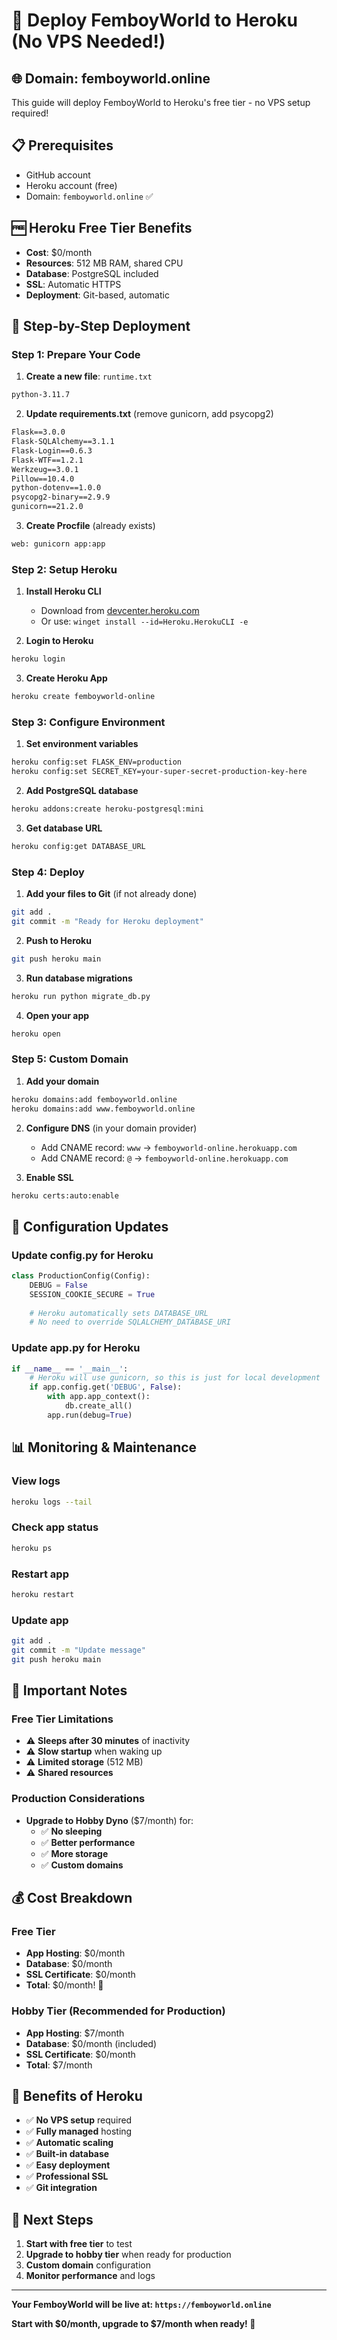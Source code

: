 # 🚀 Deploy FemboyWorld to Heroku (No VPS Needed!)

## 🌐 Domain: femboyworld.online

This guide will deploy FemboyWorld to Heroku's free tier - no VPS setup required!

## 📋 Prerequisites

- GitHub account
- Heroku account (free)
- Domain: `femboyworld.online` ✅

## 🆓 Heroku Free Tier Benefits

- **Cost**: $0/month
- **Resources**: 512 MB RAM, shared CPU
- **Database**: PostgreSQL included
- **SSL**: Automatic HTTPS
- **Deployment**: Git-based, automatic

## 🚀 Step-by-Step Deployment

### **Step 1: Prepare Your Code**

1. **Create a new file**: `runtime.txt`
```txt
python-3.11.7
```

2. **Update requirements.txt** (remove gunicorn, add psycopg2)
```txt
Flask==3.0.0
Flask-SQLAlchemy==3.1.1
Flask-Login==0.6.3
Flask-WTF==1.2.1
Werkzeug==3.0.1
Pillow==10.4.0
python-dotenv==1.0.0
psycopg2-binary==2.9.9
gunicorn==21.2.0
```

3. **Create Procfile** (already exists)
```txt
web: gunicorn app:app
```

### **Step 2: Setup Heroku**

1. **Install Heroku CLI**
   - Download from [devcenter.heroku.com](https://devcenter.heroku.com/articles/heroku-cli)
   - Or use: `winget install --id=Heroku.HerokuCLI -e`

2. **Login to Heroku**
```bash
heroku login
```

3. **Create Heroku App**
```bash
heroku create femboyworld-online
```

### **Step 3: Configure Environment**

1. **Set environment variables**
```bash
heroku config:set FLASK_ENV=production
heroku config:set SECRET_KEY=your-super-secret-production-key-here
```

2. **Add PostgreSQL database**
```bash
heroku addons:create heroku-postgresql:mini
```

3. **Get database URL**
```bash
heroku config:get DATABASE_URL
```

### **Step 4: Deploy**

1. **Add your files to Git** (if not already done)
```bash
git add .
git commit -m "Ready for Heroku deployment"
```

2. **Push to Heroku**
```bash
git push heroku main
```

3. **Run database migrations**
```bash
heroku run python migrate_db.py
```

4. **Open your app**
```bash
heroku open
```

### **Step 5: Custom Domain**

1. **Add your domain**
```bash
heroku domains:add femboyworld.online
heroku domains:add www.femboyworld.online
```

2. **Configure DNS** (in your domain provider)
   - Add CNAME record: `www` → `femboyworld-online.herokuapp.com`
   - Add CNAME record: `@` → `femboyworld-online.herokuapp.com`

3. **Enable SSL**
```bash
heroku certs:auto:enable
```

## 🔧 Configuration Updates

### **Update config.py for Heroku**
```python
class ProductionConfig(Config):
    DEBUG = False
    SESSION_COOKIE_SECURE = True
    
    # Heroku automatically sets DATABASE_URL
    # No need to override SQLALCHEMY_DATABASE_URI
```

### **Update app.py for Heroku**
```python
if __name__ == '__main__':
    # Heroku will use gunicorn, so this is just for local development
    if app.config.get('DEBUG', False):
        with app.app_context():
            db.create_all()
        app.run(debug=True)
```

## 📊 Monitoring & Maintenance

### **View logs**
```bash
heroku logs --tail
```

### **Check app status**
```bash
heroku ps
```

### **Restart app**
```bash
heroku restart
```

### **Update app**
```bash
git add .
git commit -m "Update message"
git push heroku main
```

## 🚨 Important Notes

### **Free Tier Limitations**
- ⚠️ **Sleeps after 30 minutes** of inactivity
- ⚠️ **Slow startup** when waking up
- ⚠️ **Limited storage** (512 MB)
- ⚠️ **Shared resources**

### **Production Considerations**
- **Upgrade to Hobby Dyno** ($7/month) for:
  - ✅ **No sleeping**
  - ✅ **Better performance**
  - ✅ **More storage**
  - ✅ **Custom domains**

## 💰 Cost Breakdown

### **Free Tier**
- **App Hosting**: $0/month
- **Database**: $0/month
- **SSL Certificate**: $0/month
- **Total**: $0/month! 🎉

### **Hobby Tier (Recommended for Production)**
- **App Hosting**: $7/month
- **Database**: $0/month (included)
- **SSL Certificate**: $0/month
- **Total**: $7/month

## 🌟 Benefits of Heroku

- ✅ **No VPS setup** required
- ✅ **Fully managed** hosting
- ✅ **Automatic scaling**
- ✅ **Built-in database**
- ✅ **Easy deployment**
- ✅ **Professional SSL**
- ✅ **Git integration**

## 🚀 Next Steps

1. **Start with free tier** to test
2. **Upgrade to hobby tier** when ready for production
3. **Custom domain** configuration
4. **Monitor performance** and logs

---

**Your FemboyWorld will be live at: `https://femboyworld.online`**

**Start with $0/month, upgrade to $7/month when ready! 🚀**
